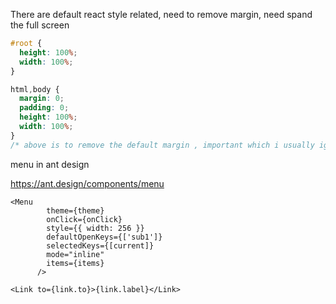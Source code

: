 
There are default react style related, need to remove margin, need spand the full screen

```css
#root {
  height: 100%;
  width: 100%;
}

html,body {
  margin: 0;
  padding: 0;
  height: 100%;
  width: 100%;
}
/* above is to remove the default margin , important which i usually ignore and forget*/
```


menu in ant design

https://ant.design/components/menu
```tsx
<Menu
        theme={theme}
        onClick={onClick}
        style={{ width: 256 }}
        defaultOpenKeys={['sub1']}
        selectedKeys={[current]}
        mode="inline"
        items={items}
      />

<Link to={link.to}>{link.label}</Link>
```


